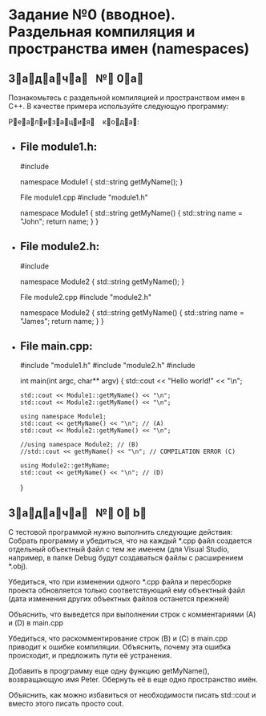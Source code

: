 # Задание №0 (вводное). Раздельная компиляция и пространства имен (namespaces)


## З⃣а⃣д⃣а⃣ч⃣а⃣     №⃣ 0⃣а⃣


Познакомьтесь с раздельной компиляцией и пространством имен в C++. 
В качестве примера используйте следующую программу:


Р⃣е⃣а⃣л⃣и⃣з⃣а⃣ц⃣и⃣я⃣    к⃣о⃣д⃣а⃣:

* ## File module1.h:

    #include <string>

    namespace Module1
    {
      std::string getMyName();
    }

    File module1.cpp
    #include "module1.h"

    namespace Module1
    {
      std::string getMyName()
      {
        std::string name = "John";
        return name;
      }
    }

*  ## File module2.h:

    #include <string>

    namespace Module2
    {
      std::string getMyName();
    }

    File module2.cpp
    #include "module2.h"

    namespace Module2
    {
      std::string getMyName()
      {
        std::string name = "James";
        return name;
      }
    }

* ## File main.cpp:
    
    #include "module1.h"
    #include "module2.h"
    #include <iostream>

    int main(int argc, char** argv)
    {
      std::cout <<  "Hello world!" << "\n";

      std::cout << Module1::getMyName() << "\n";
      std::cout << Module2::getMyName() << "\n";

      using namespace Module1;
      std::cout << getMyName() << "\n"; // (A)
      std::cout << Module2::getMyName() << "\n";

      //using namespace Module2; // (B)
      //std::cout << getMyName() << "\n"; // COMPILATION ERROR (C)

      using Module2::getMyName;
      std::cout << getMyName() << "\n"; // (D)
    }
    
##  З⃣а⃣д⃣а⃣ч⃣а⃣     №⃣ 0⃣ b⃣
    
С тестовой программой нужно выполнить следующие действия:
Собрать программу и убедиться, что на каждый *.cpp файл создается отдельный объектный файл с тем же именем (для Visual Studio, например, в папке Debug будут создаваться файлы с расширением *.obj). 

Убедиться, что при изменении одного *.cpp файла и пересборке проекта обновляется только соответствующий ему объектный файл (дата изменения других объектных файлов останется прежней)

Объяснить, что выведется при выполнении строк с комментариями (А) и (D) в main.cpp

Убедиться, что раскомментирование строк (B) и (C) в main.cpp приводит к ошибке компиляции. Объяснить, почему эта ошибка происходит, и предложить пути её устранения.

Добавить в проgграмму еще одну функцию getMyName(), возвращающую имя Peter. Обернуть её в еще одно пространство имён.

Объяснить, как можно избавиться от необходимости писать std::cout и вместо этого писать просто cout.
